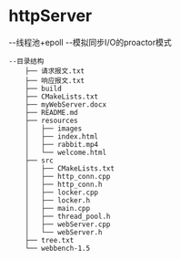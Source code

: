 # httpServer
--线程池+epoll
--模拟同步I/O的proactor模式
    
    --目录结构
        ├── 请求报文.txt
        ├── 响应报文.txt
        ├── build
        ├── CMakeLists.txt
        ├── myWebServer.docx
        ├── README.md
        ├── resources
        │   ├── images
        │   ├── index.html
        │   ├── rabbit.mp4
        │   └── welcome.html
        ├── src
        │   ├── CMakeLists.txt
        │   ├── http_conn.cpp
        │   ├── http_conn.h
        │   ├── locker.cpp
        │   ├── locker.h
        │   ├── main.cpp
        │   ├── thread_pool.h
        │   ├── webServer.cpp
        │   └── webServer.h
        ├── tree.txt
        └── webbench-1.5
